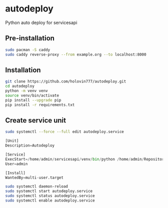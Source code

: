 # autodeploy
Python auto deploy for servicesapi
## Pre-installation
```bash
sudo pacman -S caddy
sudo caddy reverse-proxy --from example.org --to localhost:8000
```

## Installation
```bash
git clone https://github.com/holovin777/autodeploy.git
cd autodeploy
python -m venv venv
source venv/bin/activate
pip install --upgrade pip
pip install -r requirements.txt
```
## Create service unit
```bash
sudo systemctl --force --full edit autodeploy.service
```
```python
[Unit]
Description=Autodeploy

[Service]
ExecStart=/home/admin/servicesapi/venv/bin/python /home/admin/Repositories/autodeploy/autodeploy.py
User=admin

[Install]
WantedBy=multi-user.target
```
```bash
sudo systemctl daemon-reload
sudo systemctl start autodeploy.service
sudo systemctl status autodeploy.service
sudo systemctl enable autodeploy.service
```
